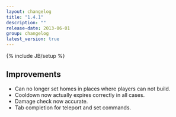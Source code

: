 ```yaml
---
layout: changelog
title: "1.4.1"
description: ""
release-date: 2013-06-01
group: changelog
latest_version: true
---
```

{% include JB/setup %}

## Improvements

* Can no longer set homes in places where players can not build.
* Cooldown now actually expires correctly in all cases.
* Damage check now accurate.
* Tab completion for teleport and set commands.
